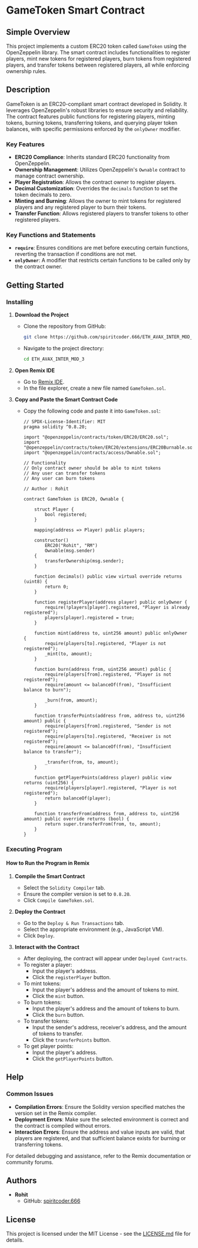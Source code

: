 # GameToken Smart Contract

## Simple Overview
This project implements a custom ERC20 token called `GameToken` using the OpenZeppelin library. The smart contract includes functionalities to register players, mint new tokens for registered players, burn tokens from registered players, and transfer tokens between registered players, all while enforcing ownership rules.

## Description
GameToken is an ERC20-compliant smart contract developed in Solidity. It leverages OpenZeppelin's robust libraries to ensure security and reliability. The contract features public functions for registering players, minting tokens, burning tokens, transferring tokens, and querying player token balances, with specific permissions enforced by the `onlyOwner` modifier.

### Key Features
- **ERC20 Compliance**: Inherits standard ERC20 functionality from OpenZeppelin.
- **Ownership Management**: Utilizes OpenZeppelin's `Ownable` contract to manage contract ownership.
- **Player Registration**: Allows the contract owner to register players.
- **Decimal Customization**: Overrides the `decimals` function to set the token decimals to zero.
- **Minting and Burning**: Allows the owner to mint tokens for registered players and any registered player to burn their tokens.
- **Transfer Function**: Allows registered players to transfer tokens to other registered players.

### Key Functions and Statements
- **`require`**: Ensures conditions are met before executing certain functions, reverting the transaction if conditions are not met.
- **`onlyOwner`**: A modifier that restricts certain functions to be called only by the contract owner.

## Getting Started

### Installing
1. **Download the Project**
   - Clone the repository from GitHub:
     ```sh
     git clone https://github.com/spiritcoder.666/ETH_AVAX_INTER_MOD_3.git
     ```
   - Navigate to the project directory:
     ```sh
     cd ETH_AVAX_INTER_MOD_3
     ```

2. **Open Remix IDE**
   - Go to [Remix IDE](https://remix.ethereum.org/).
   - In the file explorer, create a new file named `GameToken.sol`.

3. **Copy and Paste the Smart Contract Code**
   - Copy the following code and paste it into `GameToken.sol`:
     ```solidity
     // SPDX-License-Identifier: MIT
     pragma solidity ^0.8.20;

     import "@openzeppelin/contracts/token/ERC20/ERC20.sol";
     import "@openzeppelin/contracts/token/ERC20/extensions/ERC20Burnable.sol";
     import "@openzeppelin/contracts/access/Ownable.sol";

     // Functionality
     // Only contract owner should be able to mint tokens
     // Any user can transfer tokens
     // Any user can burn tokens

     // Author : Rohit

     contract GameToken is ERC20, Ownable {

         struct Player {
             bool registered;
         }

         mapping(address => Player) public players;

         constructor()
             ERC20("Rohit", "RM")
             Ownable(msg.sender)
         {
             transferOwnership(msg.sender);
         }

         function decimals() public view virtual override returns (uint8) {
             return 0;
         }

         function registerPlayer(address player) public onlyOwner {
             require(!players[player].registered, "Player is already registered");
             players[player].registered = true;
         }

         function mint(address to, uint256 amount) public onlyOwner {
             require(players[to].registered, "Player is not registered");
             _mint(to, amount);
         }

         function burn(address from, uint256 amount) public {
             require(players[from].registered, "Player is not registered");
             require(amount <= balanceOf(from), "Insufficient balance to burn");

             _burn(from, amount);
         }

         function transferPoints(address from, address to, uint256 amount) public {
             require(players[from].registered, "Sender is not registered");
             require(players[to].registered, "Receiver is not registered");
             require(amount <= balanceOf(from), "Insufficient balance to transfer");

             _transfer(from, to, amount);
         }

         function getPlayerPoints(address player) public view returns (uint256) {
             require(players[player].registered, "Player is not registered");
             return balanceOf(player);
         }

         function transferFrom(address from, address to, uint256 amount) public override returns (bool) {
             return super.transferFrom(from, to, amount);
         }
     }
     ```

### Executing Program

#### How to Run the Program in Remix
1. **Compile the Smart Contract**
   - Select the `Solidity Compiler` tab.
   - Ensure the compiler version is set to `0.8.20`.
   - Click `Compile GameToken.sol`.

2. **Deploy the Contract**
   - Go to the `Deploy & Run Transactions` tab.
   - Select the appropriate environment (e.g., JavaScript VM).
   - Click `Deploy`.

3. **Interact with the Contract**
   - After deploying, the contract will appear under `Deployed Contracts`.
   - To register a player:
     - Input the player's address.
     - Click the `registerPlayer` button.
   - To mint tokens:
     - Input the player's address and the amount of tokens to mint.
     - Click the `mint` button.
   - To burn tokens:
     - Input the player's address and the amount of tokens to burn.
     - Click the `burn` button.
   - To transfer tokens:
     - Input the sender's address, receiver's address, and the amount of tokens to transfer.
     - Click the `transferPoints` button.
   - To get player points:
     - Input the player's address.
     - Click the `getPlayerPoints` button.

## Help

### Common Issues
- **Compilation Errors**: Ensure the Solidity version specified matches the version set in the Remix compiler.
- **Deployment Errors**: Make sure the selected environment is correct and the contract is compiled without errors.
- **Interaction Errors**: Ensure the address and value inputs are valid, that players are registered, and that sufficient balance exists for burning or transferring tokens.

For detailed debugging and assistance, refer to the Remix documentation or community forums.

## Authors
- **Rohit**
  - GitHub: [spiritcoder.666](https://github.com/spiritcoder.666)
 

## License
This project is licensed under the MIT License - see the [LICENSE.md](LICENSE.md) file for details.
